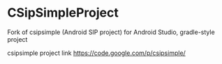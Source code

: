 # CSipSimpleProject
Fork of csipsimple (Android SIP project) for Android Studio, gradle-style project

csipsimple project link https://code.google.com/p/csipsimple/

